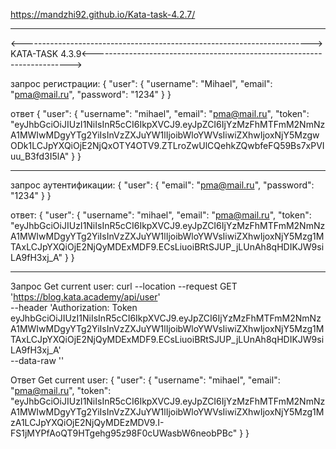 https://mandzhi92.github.io/Kata-task-4.2.7/

__________________________________________________________________________

<------------------------------------------------------------------------>
KATA-TASK 4.3.9<------------------------------------------------------------------------>

запрос регистрации: {
                      "user": {
                        "username": "Mihael",
                        "email": "pma@mail.ru",
                        "password": "1234"
                      }
                    }

ответ {
          "user": {
              "username": "mihael",
              "email": "pma@mail.ru",
              "token":    "eyJhbGciOiJIUzI1NiIsInR5cCI6IkpXVCJ9.eyJpZCI6IjYzMzFhMTFmM2NmNzA1MWIwMDgyYTg2YiIsInVzZXJuYW1lIjoibWloYWVsIiwiZXhwIjoxNjY5MzgwODk1LCJpYXQiOjE2NjQxOTY4OTV9.ZTLroZwUlCQehkZQwbfeFQ59Bs7xPVIuu_B3fd3I5lA"
          }
      }
__________________________________________________________________________    
    
запрос аутентификации: {
  "user": {
    "email": "pma@mail.ru",
    "password": "1234"
  }
}

ответ: {
    "user": {
        "username": "mihael",
        "email": "pma@mail.ru",
        "token": "eyJhbGciOiJIUzI1NiIsInR5cCI6IkpXVCJ9.eyJpZCI6IjYzMzFhMTFmM2NmNzA1MWIwMDgyYTg2YiIsInVzZXJuYW1lIjoibWloYWVsIiwiZXhwIjoxNjY5Mzg1MTAxLCJpYXQiOjE2NjQyMDExMDF9.ECsLiuoiBRtSJUP_jLUnAh8qHDIKJW9siLA9fH3xj_A"
    }
}
___________________________________________________________________________
Запрос Get current user:
curl --location --request GET 'https://blog.kata.academy/api/user' \
--header 'Authorization: Token eyJhbGciOiJIUzI1NiIsInR5cCI6IkpXVCJ9.eyJpZCI6IjYzMzFhMTFmM2NmNzA1MWIwMDgyYTg2YiIsInVzZXJuYW1lIjoibWloYWVsIiwiZXhwIjoxNjY5Mzg1MTAxLCJpYXQiOjE2NjQyMDExMDF9.ECsLiuoiBRtSJUP_jLUnAh8qHDIKJW9siLA9fH3xj_A' \
--data-raw ''

Ответ Get current user:
{
    "user": {
        "username": "mihael",
        "email": "pma@mail.ru",
        "token": "eyJhbGciOiJIUzI1NiIsInR5cCI6IkpXVCJ9.eyJpZCI6IjYzMzFhMTFmM2NmNzA1MWIwMDgyYTg2YiIsInVzZXJuYW1lIjoibWloYWVsIiwiZXhwIjoxNjY5Mzg1MzA1LCJpYXQiOjE2NjQyMDEzMDV9.I-FS1jMYPfAoQT9HTgehg95z98F0cUWasbW6neobPBc"
    }
}
